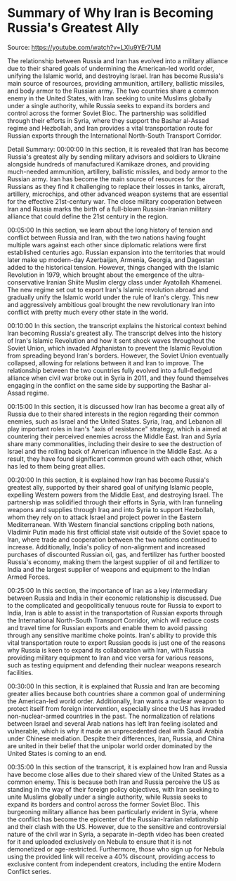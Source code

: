 # Summary of Why Iran is Becoming Russia's Greatest Ally

Source: https://youtube.com/watch?v=LXIu9YEr7UM

The relationship between Russia and Iran has evolved into a military alliance due to their shared goals of undermining the American-led world order, unifying the Islamic world, and destroying Israel. Iran has become Russia's main source of resources, providing ammunition, artillery, ballistic missiles, and body armor to the Russian army. The two countries share a common enemy in the United States, with Iran seeking to unite Muslims globally under a single authority, while Russia seeks to expand its borders and control across the former Soviet Bloc. The partnership was solidified through their efforts in Syria, where they support the Bashar al-Assad regime and Hezbollah, and Iran provides a vital transportation route for Russian exports through the International North-South Transport Corridor.

Detail Summary: 
00:00:00
In this section, it is revealed that Iran has become Russia's greatest ally by sending military advisors and soldiers to Ukraine alongside hundreds of manufactured Kamikaze drones, and providing much-needed ammunition, artillery, ballistic missiles, and body armor to the Russian army. Iran has become the main source of resources for the Russians as they find it challenging to replace their losses in tanks, aircraft, artillery, microchips, and other advanced weapon systems that are essential for the effective 21st-century war. The close military cooperation between Iran and Russia marks the birth of a full-blown Russian-Iranian military alliance that could define the 21st century in the region.

00:05:00
In this section, we learn about the long history of tension and conflict between Russia and Iran, with the two nations having fought multiple wars against each other since diplomatic relations were first established centuries ago. Russian expansion into the territories that would later make up modern-day Azerbaijan, Armenia, Georgia, and Dagestan added to the historical tension. However, things changed with the Islamic Revolution in 1979, which brought about the emergence of the ultra-conservative Iranian Shiite Muslim clergy class under Ayatollah Khamenei. The new regime set out to export Iran's Islamic revolution abroad and gradually unify the Islamic world under the rule of Iran's clergy. This new and aggressively ambitious goal brought the new revolutionary Iran into conflict with pretty much every other state in the world.

00:10:00
In this section, the transcript explains the historical context behind Iran becoming Russia's greatest ally. The transcript delves into the history of Iran's Islamic Revolution and how it sent shock waves throughout the Soviet Union, which invaded Afghanistan to prevent the Islamic Revolution from spreading beyond Iran's borders. However, the Soviet Union eventually collapsed, allowing for relations between it and Iran to improve. The relationship between the two countries fully evolved into a full-fledged alliance when civil war broke out in Syria in 2011, and they found themselves engaging in the conflict on the same side by supporting the Bashar al-Assad regime.

00:15:00
In this section, it is discussed how Iran has become a great ally of Russia due to their shared interests in the region regarding their common enemies, such as Israel and the United States. Syria, Iraq, and Lebanon all play important roles in Iran's "axis of resistance" strategy, which is aimed at countering their perceived enemies across the Middle East. Iran and Syria share many commonalities, including their desire to see the destruction of Israel and the rolling back of American influence in the Middle East. As a result, they have found significant common ground with each other, which has led to them being great allies.

00:20:00
In this section, it is explained how Iran has become Russia's greatest ally, supported by their shared goal of unifying Islamic people, expelling Western powers from the Middle East, and destroying Israel. The partnership was solidified through their efforts in Syria, with Iran funneling weapons and supplies through Iraq and into Syria to support Hezbollah, whom they rely on to attack Israel and project power in the Eastern Mediterranean. With Western financial sanctions crippling both nations, Vladimir Putin made his first official state visit outside of the Soviet space to Iran, where trade and cooperation between the two nations continued to increase. Additionally, India's policy of non-alignment and increased purchases of discounted Russian oil, gas, and fertilizer has further boosted Russia's economy, making them the largest supplier of oil and fertilizer to India and the largest supplier of weapons and equipment to the Indian Armed Forces.

00:25:00
In this section, the importance of Iran as a key intermediary between Russia and India in their economic relationship is discussed. Due to the complicated and geopolitically tenuous route for Russia to export to India, Iran is able to assist in the transportation of Russian exports through the International North-South Transport Corridor, which will reduce costs and travel time for Russian exports and enable them to avoid passing through any sensitive maritime choke points. Iran's ability to provide this vital transportation route to export Russian goods is just one of the reasons why Russia is keen to expand its collaboration with Iran, with Russia providing military equipment to Iran and vice versa for various reasons, such as testing equipment and defending their nuclear weapons research facilities.

00:30:00
In this section, it is explained that Russia and Iran are becoming greater allies because both countries share a common goal of undermining the American-led world order. Additionally, Iran wants a nuclear weapon to protect itself from foreign intervention, especially since the US has invaded non-nuclear-armed countries in the past. The normalization of relations between Israel and several Arab nations has left Iran feeling isolated and vulnerable, which is why it made an unprecedented deal with Saudi Arabia under Chinese mediation. Despite their differences, Iran, Russia, and China are united in their belief that the unipolar world order dominated by the United States is coming to an end.

00:35:00
In this section of the transcript, it is explained how Iran and Russia have become close allies due to their shared view of the United States as a common enemy. This is because both Iran and Russia perceive the US as standing in the way of their foreign policy objectives, with Iran seeking to unite Muslims globally under a single authority, while Russia seeks to expand its borders and control across the former Soviet Bloc. This burgeoning military alliance has been particularly evident in Syria, where the conflict has become the epicenter of the Russian-Iranian relationship and their clash with the US. However, due to the sensitive and controversial nature of the civil war in Syria, a separate in-depth video has been created for it and uploaded exclusively on Nebula to ensure that it is not demonetized or age-restricted. Furthermore, those who sign up for Nebula using the provided link will receive a 40% discount, providing access to exclusive content from independent creators, including the entire Modern Conflict series.


